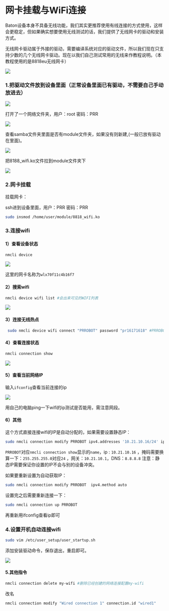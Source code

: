 # 网卡挂载与WiFi连接

Baton设备本身不具备无线功能，我们其实更推荐使用有线连接的方式使用，这样会更稳定，但如果确实想要使用无线测试的话，我们提供了无线网卡的驱动和安装方式。

无线网卡驱动属于外接的驱动，需要编译系统对应的驱动文件，所以我们现在只支持少数的几个无线网卡驱动。现在以我们自己测试常用的无线来作教程说明。（本教程使用的是8818eu无线网卡）

![](image/84bb4f010f19ce57432588e9465ccc0_xVkEjboGnm.jpg)

### 1.把驱动文件放到设备里面（正常设备里面已有驱动，不需要自己手动放进去）

![](image/image_UXsYJ5mCbq.png)

打开了一个网络文件夹，用户：root 密码：PRR

![](image/image_4YK9jEgpWS.png)

查看samba文件夹里面是否有module文件夹，如果没有则新建,(一般已放有驱动在里面)。

![](image/image_Cg6Y4DlTfH.png)

把8188\_wifi.ko文件拉到module文件夹下

![](image/image_zgjFE1Q90V.png)

### 2.网卡挂载

挂载网卡：

ssh进到设备里面，用户：PRR 密码：PRR

```bash
sudo insmod /home/user/module/8818_wifi.ko
```

### 3.连接wifi

#### 1）查看设备状态

```bash
nmcli device
```

![](image/image_tMOl1Mqlto.png)

这里的网卡名称为`wlx70f11c4b16f7`

#### 2）搜索wifi

```bash
nmcli device wifi list #会出来可见的WIFI列表
```

![](image/image_jfNDHtwqdU.png)

#### 3）连接无线热点

```bash
 sudo nmcli device wifi connect "PRROBOT" password "pr16171618" #PRROBOT对应你的SSID,12345678对应你的密码
```

#### 4）查看连接状态

```bash
nmcli connection show
```

![](image/image_SHatGsdpTP.png)

#### 5）查看当前网络IP

输入`ifconfig`查看当前连接的ip

![](image/image_OwWapknD0f.png)

用自己的电脑ping一下wifi的ip测试是否能用，需注意网段。

#### 6）其他

这个方式直接连接wifi的IP是自动分配的，如果需要设置静态IP：

```bash
sudo nmcli connection modify PRROBOT ipv4.addresses '10.21.10.16/24' ipv4.gateway '10.21.10.1' ipv4.dns '8.8.8.8' ipv4.method manual

```

`PRROBOT`对应`nmcli connection show`显示的`name`，ip : `10.21.10.16` ，掩码需要换算一下：`255.255.255.0`对应`24` ，网关：`10.21.10.1`，DNS：`8.8.8.8`  注意：静态IP需要保证你设置的IP不会与别的设备冲突。

如果要重新设置为自动获取IP：

```bash
sudo nmcli connection modify PRROBOT  ipv4.method auto 
```

设置完之后需要重新连接一下：

```bash
sudo nmcli connection up PRROBOT  
```

再重新用ifconfig查看ip即可

### 4.设置开机自动连接wifi

```bash
sudo vim /etc/user_setup/user_startup.sh
```

添加安装驱动命令，保存退出，重启即可。

![](image/image_vxd6mMa9GI.png)

#### 5.其他指令

```bash
nmcli connection delete my-wifi #删除已经创建的网络连接配置my-wifi
```

改名

```bash
nmcli connection modify "Wired connection 1" connection.id "wired1"

```
